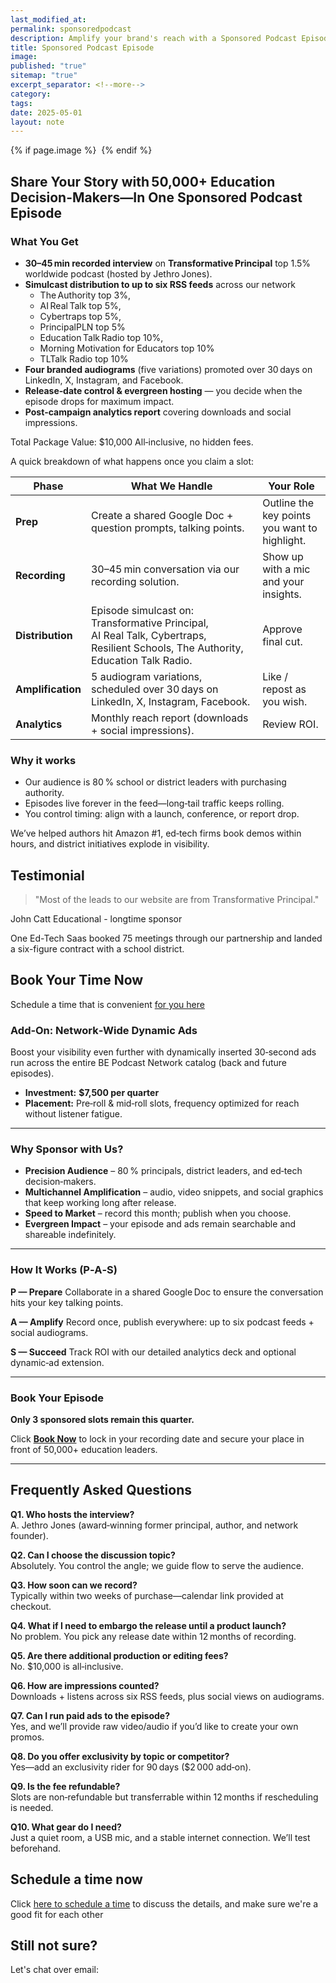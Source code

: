 ```yaml
---
last_modified_at: 
permalink: sponsoredpodcast
description: Amplify your brand's reach with a Sponsored Podcast Episode on Transformative Principal. Engage 50,000+ education influencers through a 30–45 min interview, distributed across six podcast feeds. Benefit from branded audiograms, dynamic ads, and detailed analytics. Book now to secure your spot and make a lasting impact in the education sector.
title: Sponsored Podcast Episode
image: 
published: "true"
sitemap: "true"
excerpt_separator: <!--more-->
category: 
tags: 
date: 2025-05-01
layout: note
---
```



{% if page.image %} <img src="{{ page.image }}" alt=""> {% endif %}


## Share Your Story with 50,000+ Education Decision-Makers—In One Sponsored Podcast Episode

### What You Get

* **30–45 min recorded interview** on **Transformative Principal** top 1.5% worldwide podcast (hosted by Jethro Jones).
* **Simulcast distribution to up to six RSS feeds** across our network 
	* The Authority top 3%, 
	* AI Real Talk top 5%, 
	* Cybertraps top 5%, 
	* PrincipalPLN top 5%
	* Education Talk Radio top 10%, 
	* Morning Motivation for Educators top 10%
	* TLTalk Radio top 10%
* **Four branded audiograms** (five variations) promoted over 30 days on LinkedIn, X, Instagram, and Facebook.
* **Release‑date control & evergreen hosting** — you decide when the episode drops for maximum impact.
* **Post‑campaign analytics report** covering downloads and social impressions.

Total Package Value: $10,000 All‑inclusive, no hidden fees.

A quick breakdown of what happens once you claim a slot:

| **Phase**         | **What We Handle**                                                                                                                | **Your Role**                                 |
| ----------------- | --------------------------------------------------------------------------------------------------------------------------------- | --------------------------------------------- |
| **Prep**          | Create a shared Google Doc + question prompts, talking points.                                                                    | Outline the key points you want to highlight. |
| **Recording**     | 30–45 min conversation via our recording solution.                                                                                | Show up with a mic and your insights.         |
| **Distribution**  | Episode simulcast on: Transformative Principal, AI Real Talk, Cybertraps, Resilient Schools, The Authority, Education Talk Radio. | Approve final cut.                            |
| **Amplification** | 5 audiogram variations, scheduled over 30 days on LinkedIn, X, Instagram, Facebook.                                               | Like / repost as you wish.                    |
| **Analytics**     | Monthly reach report (downloads + social impressions).                                                                            | Review ROI.                                   |

### Why it works
- Our audience is 80 % school or district leaders with purchasing authority.
- Episodes live forever in the feed—long‑tail traffic keeps rolling.
- You control timing: align with a launch, conference, or report drop.

We’ve helped authors hit Amazon #1, ed‑tech firms book demos within hours, and district initiatives explode in visibility.

## Testimonial
> "Most of the leads to our website are from Transformative Principal."

John Catt Educational - longtime sponsor

One Ed-Tech Saas booked 75 meetings through our partnership and landed a six-figure contract with a school district. 

## Book Your Time Now
Schedule a time that is convenient [for you here](https://cal.com/jethrojones/sp)

### Add‑On: Network‑Wide Dynamic Ads

Boost your visibility even further with dynamically inserted 30‑second ads run across the entire BE Podcast Network catalog (back and future episodes).

* **Investment:** **$7,500 per quarter**
* **Placement:** Pre‑roll & mid‑roll slots, frequency optimized for reach without listener fatigue.

---

### Why Sponsor with Us?

* **Precision Audience** – 80 % principals, district leaders, and ed‑tech decision‑makers.
* **Multichannel Amplification** – audio, video snippets, and social graphics that keep working long after release.
* **Speed to Market** – record this month; publish when you choose.
* **Evergreen Impact** – your episode and ads remain searchable and shareable indefinitely.

---

### How It Works (P‑A‑S)

**P — Prepare**
Collaborate in a shared Google Doc to ensure the conversation hits your key talking points.

**A — Amplify**
Record once, publish everywhere: up to six podcast feeds + social audiograms.

**S — Succeed**
Track ROI with our detailed analytics deck and optional dynamic‑ad extension.

---

### Book Your Episode

**Only 3 sponsored slots remain this quarter.**

Click **[Book Now](http://cal.com/jethrojones/sp)** to lock in your recording date and secure your place in front of 50,000+ education leaders.

---

## Frequently Asked Questions

**Q1. Who hosts the interview?**  
A. Jethro Jones (award‑winning former principal, author, and network founder).

**Q2. Can I choose the discussion topic?**  
Absolutely. You control the angle; we guide flow to serve the audience.

**Q3. How soon can we record?**  
Typically within two weeks of purchase—calendar link provided at checkout.

**Q4. What if I need to embargo the release until a product launch?**  
No problem. You pick any release date within 12 months of recording.

**Q5. Are there additional production or editing fees?**  
No. $10,000 is all‑inclusive.

**Q6. How are impressions counted?**  
Downloads + listens across six RSS feeds, plus social views on audiograms.

**Q7. Can I run paid ads to the episode?**  
Yes, and we’ll provide raw video/audio if you’d like to create your own promos.

**Q8. Do you offer exclusivity by topic or competitor?**  
Yes—add an exclusivity rider for 90 days ($2 000 add‑on).

**Q9. Is the fee refundable?**  
Slots are non‑refundable but transferrable within 12 months if rescheduling is needed.

**Q10. What gear do I need?**  
Just a quiet room, a USB mic, and a stable internet connection. We’ll test beforehand.
## Schedule a time now
Click [here to schedule a time](http://cal.com/jethrojones/sp) to discuss the details, and make sure we're a good fit for each other

## Still not sure? 
Let's chat over email: 
<script async data-uid="6f04100cb5" src="https://jethrojones.kit.com/6f04100cb5/index.js"></script>